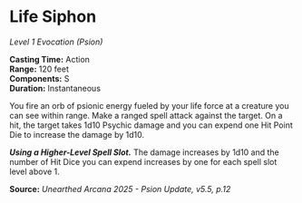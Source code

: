# Life Siphon
*Level 1 Evocation (Psion)*

**Casting Time:** Action  
**Range:** 120 feet  
**Components:** S  
**Duration:** Instantaneous  

You fire an orb of psionic energy fueled by your life force at a creature you can see within range. Make a ranged spell attack against the target. On a hit, the target takes 1d10 Psychic damage and you can expend one Hit Point Die to increase the damage by 1d10.

***Using a Higher-Level Spell Slot.*** The damage increases by 1d10 and the number of Hit Dice you can expend increases by one for each spell slot level above 1.

**Source:** *Unearthed Arcana 2025 - Psion Update, v5.5, p.12*